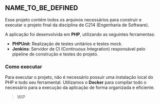 ## NAME_TO_BE_DEFINED

Esse projeto contém todos os arquivos necessários para construir e executar
o projeto final da disciplina de C214 (Engenharia de Software).

A aplicação foi desenvolvida em **PHP**, utilizando as seguintes ferramentas:
- **PHPUnit**: Realização de testes unitários e testes mock.
- **Jenkins**: Servidor de CI (Continuous Integration) responsável pelo
pipeline de construção e testes do projeto. 

### Como executar

Para executar o projeto, não é necessário possuir uma instalação local do PHP
e todo seu ferramental. Utilizamos o **Docker** para compilar todo o necessário
para a execução da aplicação de forma organizada e eficiente.

> WIP
